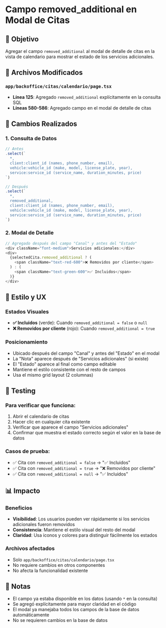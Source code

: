 # Campo removed_additional en Modal de Citas

## 🎯 Objetivo
Agregar el campo `removed_additional` al modal de detalle de citas en la vista de calendario para mostrar el estado de los servicios adicionales.

## 📁 Archivos Modificados

### `app/backoffice/citas/calendario/page.tsx`
- **Línea 125**: Agregado `removed_additional` explícitamente en la consulta SQL
- **Líneas 580-586**: Agregado campo en el modal de detalle de citas

## 🔧 Cambios Realizados

### 1. Consulta de Datos
```typescript
// Antes
.select(`
  *,
  client:client_id (names, phone_number, email),
  vehicle:vehicle_id (make, model, license_plate, year),
  service:service_id (service_name, duration_minutes, price)
`)

// Después  
.select(`
  *,
  removed_additional,
  client:client_id (names, phone_number, email),
  vehicle:vehicle_id (make, model, license_plate, year),
  service:service_id (service_name, duration_minutes, price)
`)
```

### 2. Modal de Detalle
```typescript
// Agregado después del campo "Canal" y antes del "Estado"
<div className="font-medium">Servicios adicionales:</div>
<div>
  {selectedCita.removed_additional ? (
    <span className="text-red-600">❌ Removidos por cliente</span>
  ) : (
    <span className="text-green-600">✅ Incluidos</span>
  )}
</div>
```

## 🎨 Estilo y UX

### Estados Visuales
- **✅ Incluidos** (verde): Cuando `removed_additional = false` o `null`
- **❌ Removidos por cliente** (rojo): Cuando `removed_additional = true`

### Posicionamiento
- Ubicado después del campo "Canal" y antes del "Estado" en el modal
- La "Nota" aparece después de "Servicios adicionales" (si existe)
- El "Estado" aparece al final como campo editable
- Mantiene el estilo consistente con el resto de campos
- Usa el mismo grid layout (2 columnas)

## 🧪 Testing

### Para verificar que funciona:
1. Abrir el calendario de citas
2. Hacer clic en cualquier cita existente
3. Verificar que aparece el campo "Servicios adicionales"
4. Confirmar que muestra el estado correcto según el valor en la base de datos

### Casos de prueba:
- ✅ Cita con `removed_additional = false` → "✅ Incluidos"
- ✅ Cita con `removed_additional = true` → "❌ Removidos por cliente"  
- ✅ Cita con `removed_additional = null` → "✅ Incluidos"

## 📊 Impacto

### Beneficios
- **Visibilidad**: Los usuarios pueden ver rápidamente si los servicios adicionales fueron removidos
- **Consistencia**: Mantiene el estilo visual del resto del modal
- **Claridad**: Usa iconos y colores para distinguir fácilmente los estados

### Archivos afectados
- Solo `app/backoffice/citas/calendario/page.tsx`
- No requiere cambios en otros componentes
- No afecta la funcionalidad existente

## 📝 Notas

- El campo ya estaba disponible en los datos (usando `*` en la consulta)
- Se agregó explícitamente para mayor claridad en el código
- El modal ya manejaba todos los campos de la base de datos automáticamente
- No se requieren cambios en la base de datos 